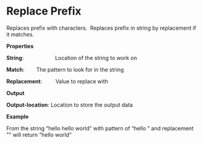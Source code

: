 # Replace Prefix

Replaces prefix with characters.  Replaces prefix in string by replacement if it matches.

 **Properties**
 

**String**:                     Location of the string to work on

**Match**:                    The pattern to look for in the string

**Replacement**:         Value to replace with

 **Output**
 

**Output-location**: Location to store the output data

**Example**

From the string “hello hello world” with pattern of “hello ” and replacement "" will return “hello world”